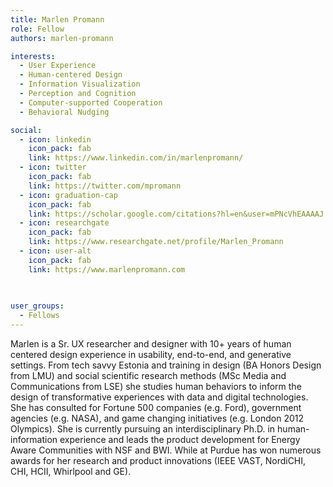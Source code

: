 ```yaml
---
title: Marlen Promann
role: Fellow
authors: marlen-promann

interests:
  - User Experience
  - Human-centered Design
  - Information Visualization
  - Perception and Cognition
  - Computer-supported Cooperation
  - Behavioral Nudging

social:
  - icon: linkedin
    icon_pack: fab
    link: https://www.linkedin.com/in/marlenpromann/
  - icon: twitter
    icon_pack: fab
    link: https://twitter.com/mpromann 
  - icon: graduation-cap
    icon_pack: fab
    link: https://scholar.google.com/citations?hl=en&user=mPNcVhEAAAAJ   
  - icon: researchgate
    icon_pack: fab
    link: https://www.researchgate.net/profile/Marlen_Promann
  - icon: user-alt
    icon_pack: fab
    link: https://www.marlenpromann.com     
    
    

user_groups:
  - Fellows
---
```


Marlen is a Sr. UX researcher and designer with 10+ years of human centered design experience in usability, end-to-end, and generative settings. From tech savvy Estonia and training in design (BA Honors Design from LMU) and social scientific research methods (MSc Media and Communications from LSE) she studies human behaviors to inform the design of transformative experiences with data and digital technologies. She has consulted for Fortune 500 companies (e.g. Ford), government agencies (e.g. NASA), and game changing initiatives (e.g. London 2012 Olympics). She is currently pursuing an interdisciplinary Ph.D. in human-information experience and leads the product development for Energy Aware Communities with NSF and BWI. While at Purdue has won numerous awards for her research and product innovations (IEEE VAST, NordiCHI, CHI, HCII, Whirlpool and GE). 
